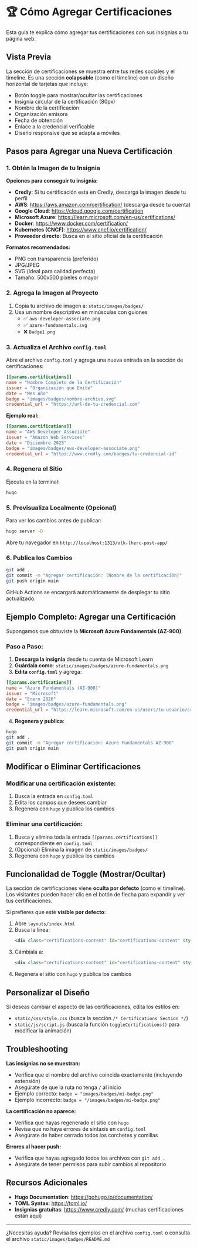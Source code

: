 # 🏆 Cómo Agregar Certificaciones

Esta guía te explica cómo agregar tus certificaciones con sus insignias a tu página web.

## Vista Previa

La sección de certificaciones se muestra entre tus redes sociales y el timeline. Es una sección **colapsable** (como el timeline) con un diseño horizontal de tarjetas que incluye:
- Botón toggle para mostrar/ocultar las certificaciones
- Insignia circular de la certificación (80px)
- Nombre de la certificación
- Organización emisora
- Fecha de obtención
- Enlace a la credencial verificable
- Diseño responsive que se adapta a móviles

## Pasos para Agregar una Nueva Certificación

### 1. Obtén la Imagen de tu Insignia

**Opciones para conseguir tu insignia:**

- **Credly**: Si tu certificación está en Credly, descarga la imagen desde tu perfil
- **AWS**: https://aws.amazon.com/certification/ (descarga desde tu cuenta)
- **Google Cloud**: https://cloud.google.com/certification
- **Microsoft Azure**: https://learn.microsoft.com/en-us/certifications/
- **Docker**: https://www.docker.com/certification/
- **Kubernetes (CNCF)**: https://www.cncf.io/certification/
- **Proveedor directo**: Busca en el sitio oficial de la certificación

**Formatos recomendados:**
- PNG con transparencia (preferido)
- JPG/JPEG
- SVG (ideal para calidad perfecta)
- Tamaño: 500x500 píxeles o mayor

### 2. Agrega la Imagen al Proyecto

1. Copia tu archivo de imagen a: `static/images/badges/`
2. Usa un nombre descriptivo en minúsculas con guiones
   - ✅ `aws-developer-associate.png`
   - ✅ `azure-fundamentals.svg`
   - ❌ `Badge1.png`

### 3. Actualiza el Archivo `config.toml`

Abre el archivo `config.toml` y agrega una nueva entrada en la sección de certificaciones:

```toml
[[params.certifications]]
name = "Nombre Completo de la Certificación"
issuer = "Organización que Emite"
date = "Mes Año"
badge = "images/badges/nombre-archivo.svg"
credential_url = "https://url-de-tu-credencial.com"
```

**Ejemplo real:**

```toml
[[params.certifications]]
name = "AWS Developer Associate"
issuer = "Amazon Web Services"
date = "Diciembre 2025"
badge = "images/badges/aws-developer-associate.png"
credential_url = "https://www.credly.com/badges/tu-credencial-id"
```

### 4. Regenera el Sitio

Ejecuta en la terminal:

```bash
hugo
```

### 5. Previsualiza Localmente (Opcional)

Para ver los cambios antes de publicar:

```bash
hugo server -D
```

Abre tu navegador en `http://localhost:1313/olk-lherc-post-app/`

### 6. Publica los Cambios

```bash
git add .
git commit -m "Agregar certificación: [Nombre de la certificación]"
git push origin main
```

GitHub Actions se encargará automáticamente de desplegar tu sitio actualizado.

## Ejemplo Completo: Agregar una Certificación

Supongamos que obtuviste la **Microsoft Azure Fundamentals (AZ-900)**.

### Paso a Paso:

1. **Descarga la insignia** desde tu cuenta de Microsoft Learn
2. **Guárdala como**: `static/images/badges/azure-fundamentals.png`
3. **Edita `config.toml`** y agrega:

```toml
[[params.certifications]]
name = "Azure Fundamentals (AZ-900)"
issuer = "Microsoft"
date = "Enero 2026"
badge = "images/badges/azure-fundamentals.png"
credential_url = "https://learn.microsoft.com/en-us/users/tu-usuario/credentials/codigo-credencial"
```

4. **Regenera y publica**:

```bash
hugo
git add .
git commit -m "Agregar certificación: Azure Fundamentals AZ-900"
git push origin main
```

## Modificar o Eliminar Certificaciones

### Modificar una certificación existente:

1. Busca la entrada en `config.toml`
2. Edita los campos que desees cambiar
3. Regenera con `hugo` y publica los cambios

### Eliminar una certificación:

1. Busca y elimina toda la entrada `[[params.certifications]]` correspondiente en `config.toml`
2. (Opcional) Elimina la imagen de `static/images/badges/`
3. Regenera con `hugo` y publica los cambios

## Funcionalidad de Toggle (Mostrar/Ocultar)

La sección de certificaciones viene **oculta por defecto** (como el timeline). Los visitantes pueden hacer clic en el botón de flecha para expandir y ver tus certificaciones.

Si prefieres que esté **visible por defecto**:

1. Abre `layouts/index.html`
2. Busca la línea:
   ```html
   <div class="certifications-content" id="certifications-content" style="display: none;">
   ```
3. Cámbiala a:
   ```html
   <div class="certifications-content" id="certifications-content" style="display: block;">
   ```
4. Regenera el sitio con `hugo` y publica los cambios

## Personalizar el Diseño

Si deseas cambiar el aspecto de las certificaciones, edita los estilos en:
- `static/css/style.css` (busca la sección `/* Certifications Section */`)
- `static/js/script.js` (busca la función `toggleCertifications()` para modificar la animación)

## Troubleshooting

**Las insignias no se muestran:**
- Verifica que el nombre del archivo coincida exactamente (incluyendo extensión)
- Asegúrate de que la ruta no tenga `/` al inicio
- Ejemplo correcto: `badge = "images/badges/mi-badge.png"`
- Ejemplo incorrecto: `badge = "/images/badges/mi-badge.png"`

**La certificación no aparece:**
- Verifica que hayas regenerado el sitio con `hugo`
- Revisa que no haya errores de sintaxis en `config.toml`
- Asegúrate de haber cerrado todos los corchetes y comillas

**Errores al hacer push:**
- Verifica que hayas agregado todos los archivos con `git add .`
- Asegúrate de tener permisos para subir cambios al repositorio

## Recursos Adicionales

- **Hugo Documentation**: https://gohugo.io/documentation/
- **TOML Syntax**: https://toml.io/
- **Insignias gratuitas**: https://www.credly.com/ (muchas certificaciones están aquí)

---

¿Necesitas ayuda? Revisa los ejemplos en el archivo `config.toml` o consulta el archivo `static/images/badges/README.md`

